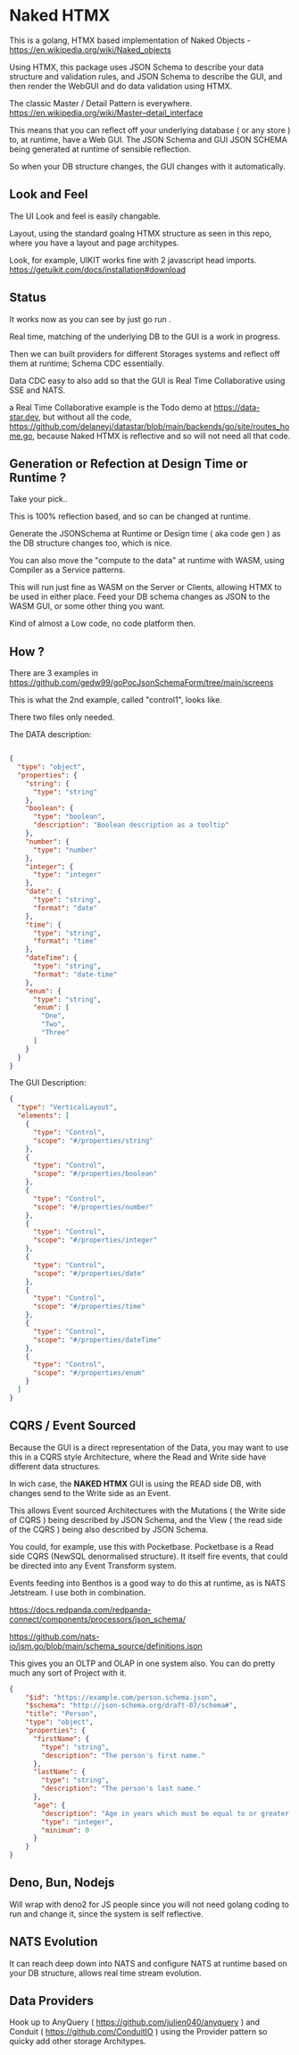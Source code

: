 # Naked HTMX

This is a golang, HTMX based implementation of Naked Objects - https://en.wikipedia.org/wiki/Naked_objects

Using HTMX, this package uses JSON Schema to describe your data structure and validation rules, and JSON Schema to describe the GUI, and then render the WebGUI and do data validation using HTMX.

The classic Master / Detail Pattern is everywhere. https://en.wikipedia.org/wiki/Master–detail_interface

This means that you can reflect off your underlying database ( or any store ) to, at runtime, have a Web GUI. The JSON Schema and GUI JSON SCHEMA being generated at runtime of sensible reflection.

So when your DB structure changes, the GUI changes with it automatically.

## Look and Feel

The UI Look and feel is easily changable.

Layout, using the standard goalng HTMX structure as seen in this repo, where you have a layout and page architypes.

Look, for example, UIKIT works fine with 2 javascript head imports. https://getuikit.com/docs/installation#download


## Status

It works now as you can see by just go run .

Real time, matching of the underlying DB to the GUI is a work in progress.

Then we can built providers for different Storages systems and reflect off them at runtime; Schema CDC essentially.

Data CDC easy to also add so that the GUI is Real Time Collaborative using SSE and NATS.

a Real Time Collaborative example is the Todo demo at https://data-star.dev, but without all the code, https://github.com/delaneyj/datastar/blob/main/backends/go/site/routes_home.go, because Naked HTMX is reflective and so will not need all that code.




## Generation or Refection at Design Time or Runtime ?

Take your pick..

This is 100% reflection based, and so can be changed at runtime.

Generate the JSONSchema at Runtime or Design time ( aka code gen ) as the DB structure changes too, which is nice.

You can also move the "compute to the data" at runtime with WASM, using Compiler as a Service patterns.

This will run just fine as WASM on the Server or Clients, allowing HTMX to be used in either place.
Feed your DB schema changes as JSON to the WASM GUI, or some other thing you want.

Kind of almost a Low code, no code platform then. 


## How ?

There are 3 examples in https://github.com/gedw99/goPocJsonSchemaForm/tree/main/screens

This is what the 2nd example, called "control1", looks like.

There two files only needed.

The DATA description:

```json

{
  "type": "object",
  "properties": {
    "string": {
      "type": "string"
    },
    "boolean": {
      "type": "boolean",
      "description": "Boolean description as a tooltip"
    },
    "number": {
      "type": "number"
    },
    "integer": {
      "type": "integer"
    },
    "date": {
      "type": "string",
      "format": "date"
    },
    "time": {
      "type": "string",
      "format": "time"
    },
    "dateTime": {
      "type": "string",
      "format": "date-time"
    },
    "enum": {
      "type": "string",
      "enum": [
        "One",
        "Two",
        "Three"
      ]
    }
  }
}

```

The GUI Description:

```json
{
  "type": "VerticalLayout",
  "elements": [
    {
      "type": "Control",
      "scope": "#/properties/string"
    },
    {
      "type": "Control",
      "scope": "#/properties/boolean"
    },
    {
      "type": "Control",
      "scope": "#/properties/number"
    },
    {
      "type": "Control",
      "scope": "#/properties/integer"
    },
    {
      "type": "Control",
      "scope": "#/properties/date"
    },
    {
      "type": "Control",
      "scope": "#/properties/time"
    },
    {
      "type": "Control",
      "scope": "#/properties/dateTime"
    },
    {
      "type": "Control",
      "scope": "#/properties/enum"
    }
  ]
}

```

## CQRS / Event Sourced

Because the GUI is a direct representation of the Data, you may want to use this in a CQRS style Architecture, where the Read and Write side have different data structures.

In wich case, the **NAKED HTMX** GUI is using the READ side DB, with changes send to the Write side as an Event.

This allows Event sourced Architectures with the Mutations ( the Write side of CQRS ) being described by JSON Schema, and the View ( the read side of the CQRS ) being also described by JSON Schema. 

You could, for example, use this with Pocketbase. Pocketbase is a Read side CQRS (NewSQL denormalised structure).
It itself fire events, that could be directed into any Event Transform system.

Events feeding into Benthos is a good way to do this at runtime, as is NATS Jetstream. I use both in combination.

https://docs.redpanda.com/redpanda-connect/components/processors/json_schema/

https://github.com/nats-io/jsm.go/blob/main/schema_source/definitions.json

This gives you an OLTP and OLAP in one system also. You can do pretty much any sort of Project with it.


```json
{
	"$id": "https://example.com/person.schema.json",
	"$schema": "http://json-schema.org/draft-07/schema#",
	"title": "Person",
	"type": "object",
	"properties": {
	  "firstName": {
		"type": "string",
		"description": "The person's first name."
	  },
	  "lastName": {
		"type": "string",
		"description": "The person's last name."
	  },
	  "age": {
		"description": "Age in years which must be equal to or greater than zero.",
		"type": "integer",
		"minimum": 0
	  }
	}
}
```

## Deno, Bun, Nodejs

Will wrap with deno2 for JS people since you will not need golang coding to run and change it, since the system is self reflective. 

## NATS Evolution

It can reach deep down into NATS and configure NATS at runtime based on your DB structure, allows real time stream evolution.

## Data Providers

Hook up to AnyQuery ( https://github.com/julien040/anyquery ) and Conduit ( https://github.com/ConduitIO ) using the Provider pattern so quicky add other storage Architypes.





